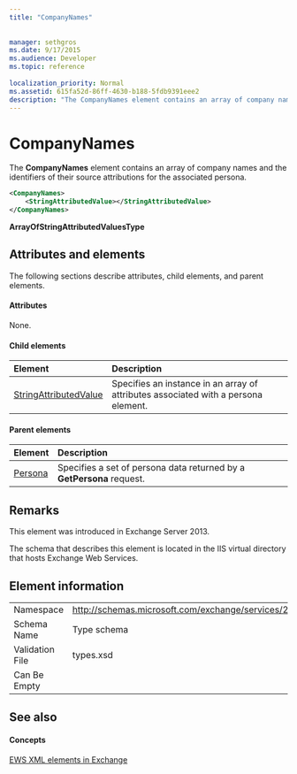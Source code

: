 ```yaml
---
title: "CompanyNames"
 
 
manager: sethgros
ms.date: 9/17/2015
ms.audience: Developer
ms.topic: reference
 
localization_priority: Normal
ms.assetid: 615fa52d-86ff-4630-b188-5fdb9391eee2
description: "The CompanyNames element contains an array of company names and the identifiers of their source attributions for the associated persona."
---
```


# CompanyNames

The **CompanyNames** element contains an array of company names and the identifiers of their source attributions for the associated persona. 
  
```XML
<CompanyNames>
    <StringAttributedValue></StringAttributedValue>
</CompanyNames>
```

 **ArrayOfStringAttributedValuesType**
## Attributes and elements

The following sections describe attributes, child elements, and parent elements.
  
#### Attributes

None.
  
#### Child elements

|**Element**|**Description**|
|:-----|:-----|
|[StringAttributedValue](stringattributedvalue.md) <br/> |Specifies an instance in an array of attributes associated with a persona element.  <br/> |
   
#### Parent elements

|**Element**|**Description**|
|:-----|:-----|
|[Persona](persona.md) <br/> |Specifies a set of persona data returned by a **GetPersona** request.  <br/> |
   
## Remarks

This element was introduced in Exchange Server 2013.
  
The schema that describes this element is located in the IIS virtual directory that hosts Exchange Web Services.
  
## Element information

|||
|:-----|:-----|
|Namespace  <br/> |http://schemas.microsoft.com/exchange/services/2006/types  <br/> |
|Schema Name  <br/> |Type schema  <br/> |
|Validation File  <br/> |types.xsd  <br/> |
|Can Be Empty  <br/> ||
   
## See also

#### Concepts

[EWS XML elements in Exchange](ews-xml-elements-in-exchange.md)


